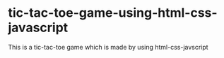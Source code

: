 # tic-tac-toe-game-using-html-css-javascript
This is a tic-tac-toe game which is made by using html-css-javscript
